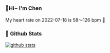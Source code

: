 ### 👋Hi~ I'm Chen

My heart rate on 2022-07-18 is 58～126 bpm 💖

### 🧐 Github Stats
[![github stats](https://github-readme-stats.vercel.app/api?username=z1cheng&show_icons=true&theme=default)](https://github.com/anuraghazra/github-readme-stats)
